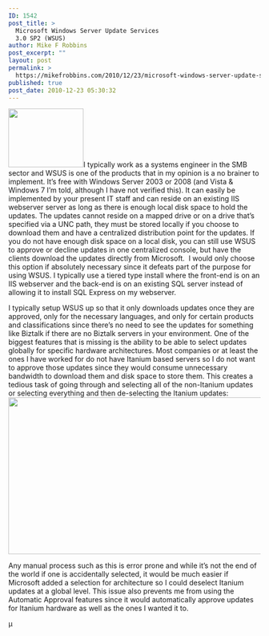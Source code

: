 ```yaml
---
ID: 1542
post_title: >
  Microsoft Windows Server Update Services
  3.0 SP2 (WSUS)
author: Mike F Robbins
post_excerpt: ""
layout: post
permalink: >
  https://mikefrobbins.com/2010/12/23/microsoft-windows-server-update-services-3-0-sp2-wsus/
published: true
post_date: 2010-12-23 05:30:32
---
```

<a href="http://mikefrobbins.com/wp-content/uploads/2010/12/wsus.jpg"><img class="alignleft size-thumbnail wp-image-1545" title="wsus" src="http://mikefrobbins.com/wp-content/uploads/2010/12/wsus.jpg?w=150" alt="" width="150" height="117" /></a>I typically work as a systems engineer in the SMB sector and WSUS is one of the products that in my opinion is a no brainer to implement. It’s free with Windows Server 2003 or 2008 (and Vista &amp; Windows 7 I’m told, although I have not verified this). It can easily be implemented by your present IT staff and can reside on an existing IIS webserver server as long as there is enough local disk space to hold the updates. The updates cannot reside on a mapped drive or on a drive that’s specified via a UNC path, they must be stored locally if you choose to download them and have a centralized distribution point for the updates. If you do not have enough disk space on a local disk, you can still use WSUS to approve or decline updates in one centralized console, but have the clients download the updates directly from Microsoft.  I would only choose this option if absolutely necessary since it defeats part of the purpose for using WSUS. I typically use a tiered type install where the front-end is on an IIS webserver and the back-end is on an existing SQL server instead of allowing it to install SQL Express on my webserver.

I typically setup WSUS up so that it only downloads updates once they are approved, only for the necessary languages, and only for certain products and classifications since there’s no need to see the updates for something like Biztalk if there are no Biztalk servers in your environment. One of the biggest features that is missing is the ability to be able to select updates globally for specific hardware architectures. Most companies or at least the ones I have worked for do not have Itanium based servers so I do not want to approve those updates since they would consume unnecessary bandwidth to download them and disk space to store them. This creates a tedious task of going through and selecting all of the non-Itanium updates or selecting everything and then de-selecting the Itanium updates:
<a href="http://mikefrobbins.com/wp-content/uploads/2010/12/wsus-itanium.png"><img class="alignnone size-full wp-image-1543" title="wsus-itanium" src="http://mikefrobbins.com/wp-content/uploads/2010/12/wsus-itanium.png" alt="" width="640" height="313" /></a>

Any manual process such as this is error prone and while it’s not the end of the world if one is accidentally selected, it would be much easier if Microsoft added a selection for architecture so I could deselect Itanium updates at a global level. This issue also prevents me from using the Automatic Approval features since it would automatically approve updates for Itanium hardware as well as the ones I wanted it to.

µ